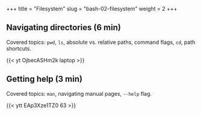 +++
title = "Filesystem"
slug = "bash-02-filesystem"
weight = 2
+++

## Navigating directories (6 min)

Covered topics: `pwd`, `ls`, absolute vs. relative paths, command flags, `cd`, path shortcuts.

<!-- In the shell you can type any command after the "$" prompt and press "enter". The *standard output* from -->
<!-- this command will be printed in your terminal. Let's try a simple command: -->

<!-- ~~~ {.bash} -->
<!-- $ whoami -->
<!-- ~~~ -->

<!-- ~~~ -->
<!-- $ pwd   # explain /, root directory, path, why 'pwd' is so short (traces to early 1970s) -->
<!-- $ ls -->
<!-- $ ls someDirectory -->
<!-- $ ls / -->
<!-- $ ls -F   # -F displays a bit more info (adds trailing / to the names of directories); -F is a flag/option -->
<!-- $ ls -F someDirectory   # can combine both arguments and flags -->
<!-- $ ls -F /someDirectory   # why an error? -->
<!-- $ cd /Users/razoumov   # this is an absolute path -->
<!-- $ cd Documents   # and this is a relative path -->
<!-- $ cd ..   # go one directory up (parent directory) -->
<!-- $ ls ../directoryName   # also a relative path -->
<!-- $ ls -F -a   # -a displays hidden files -->
<!-- $ cd   # go to home directory, the same as 'cd ~' -->
<!-- $ cd -   # go to previous directory -->
<!-- ~~~ -->

<!-- {{< video >}} -->
<!-- {{< link url="https://westgrid-julia.netlify.com/school/jl-01-intro.html" text="Navigating directories (6m31s)" >}} -->
<!-- {{< /video >}} -->
<!-- 02-navigating.mkv -->

{{< yt OjbecASHm2k laptop >}}

## Getting help (3 min)

Covered topics: `man`, navigating manual pages, `--help` flag.

<!-- ~~~ {.bash} -->
<!-- $ man ls -->
<!-- $ ls --help -->
<!-- ~~~ -->

<!-- > Question: Looking at `ls` documentation, what does the -h (--human-readable) option do? -->

<!-- Explain tab completion in bash. -->

<!-- > **Quiz 1:** If pwd displays /Users/thing, what will ls ../backup display? -->

<!-- > **Quiz 2:** If pwd displays /Users/backup, and -r tells ls to display things in reverse order, what -->
<!-- > command will display: pnas-sub/ pnas-final/ original/ -->

<!-- > **Quiz 3:** What does the command `cd` without a directory name do? -->

<!-- > **Quiz 4:** Multiple ways to return to the home directory. -->

<!-- 02-help.mkv -->

<!-- {{< yt EAp3Xze1TZ0 laptop >}} -->

{{< ytt EAp3Xze1TZ0 63 >}}

<!-- {{< youtube EAp3Xze1TZ0 >}} -->
